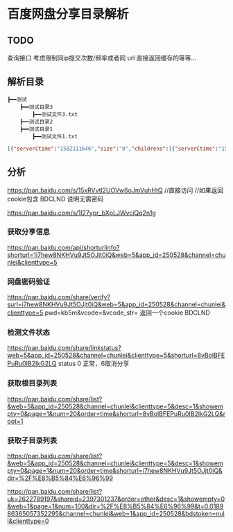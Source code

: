 # 百度网盘分享目录解析


## TODO
查询接口 考虑限制同ip提交次数/频率或者同 url 直接返回缓存的等等...

## 解析目录
```
┣━━测试
	┣━━测试目录3
		┣━━测试文件3.txt
	┣━━测试目录2
	┣━━测试目录1
		┣━━测试文件1.txt
```
```json
[{"serverCtime":"1582111646","size":"0","childrens":[{"serverCtime":"1582111659","size":"0","childrens":[{"serverCtime":"1582111665","size":"72","name":"测试文件3.txt","localMtime":"1581696784","serverMtime":"1582111691","md5":"eb05884bds7f84045d9f3dc1667aa21c","localCtime":"1582111665"}],"name":"测试目录3","localMtime":"1582111659","serverMtime":"1582111659","localCtime":"1582111659"},{"serverCtime":"1582111656","size":"0","childrens":[],"name":"测试目录2","localMtime":"1582111656","serverMtime":"1582111656","localCtime":"1582111656"},{"serverCtime":"1582111652","size":"0","childrens":[{"serverCtime":"1582111665","size":"72","name":"测试文件1.txt","localMtime":"1581696784","serverMtime":"1582111671","md5":"eb05884bds7f84045d9f3dc1667aa21c","localCtime":"1582111665"}],"name":"测试目录1","localMtime":"1582111652","serverMtime":"1582111652","localCtime":"1582111652"}],"name":"测试","localMtime":"1582111646","serverMtime":"1582111646","md5":"","localCtime":"1582111646"}]
```



## 分析
https://pan.baidu.com/s/15xRVvtl2UOVw6oJmVuhHtQ
//直接访问
//如果返回 cookie包含 BDCLND 说明无需密码

https://pan.baidu.com/s/1I27ypr_bXpLJWvciQq2n1g

### 获取分享信息
https://pan.baidu.com/api/shorturlinfo?shorturl=1i7hew8NKHVu9Jt5OJjt0iQ&web=5&app_id=250528&channel=chunlei&clienttype=5

### 网盘密码验证
https://pan.baidu.com/share/verify?surl=i7hew8NKHVu9Jt5OJjt0iQ&web=5&app_id=250528&channel=chunlei&clienttype=5
pwd=kb5m&vcode=&vcode_str=
返回一个cookie BDCLND

### 检测文件状态
https://pan.baidu.com/share/linkstatus?web=5&app_id=250528&channel=chunlei&clienttype=5&shorturl=8vBolBFEPuRu0IB2IkG2LQ
status 0 正常，6取消分享

### 获取根目录列表
https://pan.baidu.com/share/list?&web=5&app_id=250528&channel=chunlei&clienttype=5&desc=1&showempty=0&page=1&num=20&order=time&shorturl=8vBolBFEPuRu0IB2IkG2LQ&root=1

### 获取子目录列表
https://pan.baidu.com/share/list?&web=5&app_id=250528&channel=chunlei&clienttype=5&desc=1&showempty=0&page=1&num=20&order=time&shorturl=i7hew8NKHVu9Jt5OJjt0iQ&dir=%2F%E8%B5%84%E6%96%99

https://pan.baidu.com/share/list?uk=2622789197&shareid=2397301237&order=other&desc=1&showempty=0&web=1&page=1&num=100&dir=%2F%E8%B5%84%E6%96%99&t=0.018986365057352295&channel=chunlei&web=1&app_id=250528&bdstoken=null&clienttype=0


